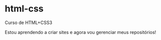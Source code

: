 # html-css
 Curso de HTML+CSS3 

 Estou aprendendo a criar sites e agora vou gerenciar meus repositórios!
